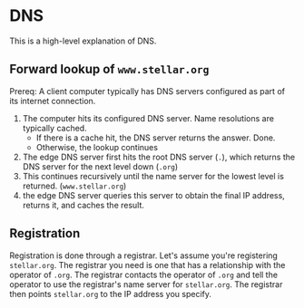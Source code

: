 # DNS

This is a high-level explanation of DNS.

## Forward lookup of `www.stellar.org`

Prereq: A client computer typically has DNS servers configured as part of its internet connection.

1. The computer hits its configured DNS server. Name resolutions are typically cached.
    * If there is a cache hit, the DNS server returns the answer. Done.
    * Otherwise, the lookup continues
2. The edge DNS server first hits the root DNS server (`.`), which returns the DNS server for the next level down (`.org`)
3. This continues recursively until the name server for the lowest level is returned. (`www.stellar.org`)
4. the edge DNS server queries this server to obtain the final IP address, returns it, and caches the result.

## Registration

Registration is done through a registrar. Let's assume you're registering `stellar.org`. The registrar you need is one that has a relationship with the operator of `.org`. The registrar contacts the operator of `.org` and tell the operator to use the registrar's name server for `stellar.org`. The registrar then points `stellar.org` to the IP address you specify.
